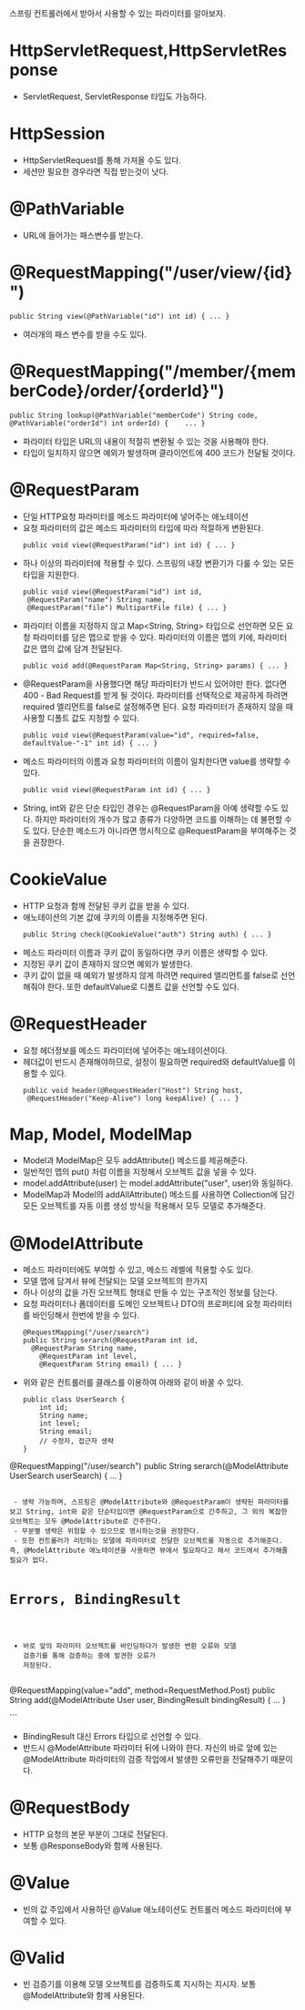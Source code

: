 <blockquote>
</blockquote>
<p>스프링 컨트롤러에서 받아서 사용할 수 있는 파라미터를 알아보자.</p>
<h1 id="httpservletrequesthttpservletresponse">HttpServletRequest,HttpServletResponse</h1>
<ul>
<li>ServletRequest, ServletResponse 타입도 가능하다.</li>
</ul>
<h1 id="httpsession">HttpSession</h1>
<ul>
<li>HttpServletRequest를 통해 가져올 수도 있다.</li>
<li>세션만 필요한 경우라면 직접 받는것이 낫다.</li>
</ul>
<h1 id="pathvariable">@PathVariable</h1>
<ul>
<li>URL에 들어가는 패스변수를 받는다.</li>
</ul>
<h1 id="requestmappinguserviewid">@RequestMapping(&quot;/user/view/{id}&quot;)</h1>
<pre><code>public String view(@PathVariable(&quot;id&quot;) int id) { ... }</code></pre><ul>
<li>여러개의 패스 변수를 받을 수도 있다.</li>
</ul>
<h1 id="requestmappingmembermembercodeorderorderid">@RequestMapping(&quot;/member/{memberCode}/order/{orderId}&quot;)</h1>
<pre><code>public String lookup(@PathVariable(&quot;memberCode&quot;) String code, @PathVariable(&quot;orderId&quot;) int orderId) {    ... }</code></pre><ul>
<li>파라미터 타입은 URL의 내용이 적절히 변환될 수 있는 것을 사용해야 한다.</li>
<li>타입이 일치하지 않으면 예외가 발생하며 클라이언트에 400 코드가 전달될 것이다.</li>
</ul>
<h1 id="requestparam">@RequestParam</h1>
<ul>
<li>단일 HTTP요청 파라미터를 메소드 파라미터에 넣어주는 애노테이션</li>
<li>요청 파라미터의 값은 메소드 파라미터의 타입에 따라 적절하게 변환된다.<pre><code>public void view(@RequestParam(&quot;id&quot;) int id) { ... }</code></pre></li>
<li>하나 이상의 파라미터에 적용할 수 있다. 스프링의 내장 변환기가 다룰 수 있는 모든 타입을 지원한다.<pre><code>public void view(@RequestParam(&quot;id&quot;) int id, 
 @RequestParam(&quot;name&quot;) String name, 
 @RequestParam(&quot;file&quot;) MultipartFile file) { ... }</code></pre></li>
<li>파라미터 이름을 지정하지 않고 Map&lt;String, String&gt; 타입으로 선언하면 모든 요청 파라미터를 담은 맵으로 받을 수 있다. 파라미터의 이름은 맵의 키에, 파라미터 값은 맵의 값에 담겨 전달된다.<pre><code>public void add(@RequestParam Map&lt;String, String&gt; params) { ... }</code></pre></li>
<li>@RequestParam을 사용했다면 해당 파라미터가 반드시 있어야만 한다. 없다면 400 - Bad Request를 받게 될 것이다. 파라미터를 선택적으로 제공하게 하려면 required 엘리먼트를 false로 설정해주면 된다. 요청 파라미터가 존재하지 않을 때 사용할 디폴트 값도 지정할 수 있다.<pre><code>public void view(@RequestParam(value=&quot;id&quot;, required=false, defaultValue-&quot;-1&quot; int id) { ... }</code></pre></li>
<li>메소드 파라미터의 이름과 요청 파라미터의 이름이 일치한다면 value를 생략할 수 있다.<pre><code>public void view(@RequestParam int id) { ... }</code></pre></li>
<li>String, int와 같은 단순 타입인 경우는 @RequestParam을 아예 생략할 수도 있다. 하지만 파라미터의 개수가 많고 종류가 다양하면 코드를 이해하는 데 불편할 수도 있다. 단순한 메소드가 아니라면 명시적으로 @RequestParam을 부여해주는 것을 권장한다.</li>
</ul>
<h1 id="cookievalue">CookieValue</h1>
<ul>
<li>HTTP 요청과 함께 전달된 쿠키 값을 받을 수 있다.</li>
<li>애노테이션의 기본 값에 쿠키의 이름을 지정해주면 된다.<pre><code>public String check(@CookieValue(&quot;auth&quot;) String auth) { ... }</code></pre></li>
<li>메소드 파라미터 이름과 쿠키 값이 동일하다면 쿠키 이름은 생략할 수 있다.</li>
<li>지정된 쿠키 값이 존재하지 않으면 예외가 발생한다.</li>
<li>쿠키 값이 없을 때 예외가 발생하지 않게 하려면 required 엘리먼트를 false로 선언해줘야 한다. 또한 defaultValue로 디폴트 값을 선언할 수도 있다.</li>
</ul>
<h1 id="requestheader">@RequestHeader</h1>
<ul>
<li>요청 헤더정보를 메소드 파라미터에 넣어주는 애노테이션이다.</li>
<li>헤더값이 반드시 존재해야하므로, 설정이 필요하면 required와 defaultValue를 이용할 수 있다.<pre><code>public void header(@RequestHeader(&quot;Host&quot;) String host,
 @RequestHeader(&quot;Keep-Alive&quot;) long keepAlive) { ... }</code></pre></li>
</ul>
<h1 id="map-model-modelmap">Map, Model, ModelMap</h1>
<ul>
<li>Model과 ModelMap은 모두 addAttribute() 메소드를 제공해준다.</li>
<li>일반적인 맵의 put() 처럼 이름을 지정해서 오브젝트 값을 넣을 수 있다.</li>
<li>model.addAttribute(user) 는 model.addAttribute(&quot;user&quot;, user)와 동일하다.</li>
<li>ModelMap과 Model의 addAllAttribute() 메소드를 사용하면 Collection에 담긴 모든 오브젝트를 자동 이름 생성 방식을 적용해서 모두 모델로 추가해준다.</li>
</ul>
<h1 id="modelattribute">@ModelAttribute</h1>
<ul>
<li>메소드 파라미터에도 부여할 수 있고, 메소드 레벨에 적용할 수도 있다.</li>
<li>모델 맵에 담겨서 뷰에 전달되는 모델 오브젝트의 한가지</li>
<li>하나 이상의 값을 가진 오브젝트 형태로 만들 수 있는 구조적인 정보를 담는다.</li>
<li>요청 파라미터나 폼데이터를 도메인 오브젝트나 DTO의 프로퍼티에 요청 파라미터를 바인딩해서 한번에 받을 수 있다.<pre><code>@RequestMapping(&quot;/user/search&quot;)
public String serarch(@RequestParam int id, 
  @RequestParam String name, 
    @RequestParam int level, 
    @RequestParam String email) { ... }</code></pre></li>
<li>위와 같은 컨트롤러를 클래스를 이용하여 아래와 같이 바꿀 수 있다.<pre><code>public class UserSearch {
    int id;
    String name;
    int level;
    String email;
    // 수정자, 접근자 생략
}
</code></pre></li>
</ul>
<p>@RequestMapping(&quot;/user/search&quot;)
public String serarch(@ModelAttribute UserSearch userSearch) { ... }</p>
<pre><code>
 - 생략 가능하며, 스프링은 @ModelAttribute와 @RequestParam이 생략된 파라미터를 보고 String, int와 같은 단순타입이면 @RequestParam으로 간주하고, 그 외의 복잡한 오브젝트는 모두 @ModelAttribute로 간주한다.
 - 무분별 생략은 위험할 수 있으므로 명시하는것을 권장한다.
 - 또한 컨트롤러가 리턴하는 모델에 파라미터로 전달한 오브젝트를 자동으로 추가해준다. 즉, @ModelAttribute 애노테이션을 사용하면 뷰에서 필요하다고 해서 코드에서 추가해줄 필요가 없다.

# Errors, BindingResult
 - 바로 앞의 파라미터 오브젝트를 바인딩하다가 발생한 변환 오류와 모델 검증기를 통해 검증하는 중에 발견한 오류가 저장된다.</code></pre><p>@RequestMapping(value=&quot;add&quot;, method=RequestMethod.Post)
public String add(@ModelAttribute User user, BindingResult bindingResult) { ... }</p>
<p>```</p>
<ul>
<li>BindingResult 대신 Errors 타입으로 선언할 수 있다.</li>
<li>반드시 @ModelAttribute 파라미터 뒤에 나와야 한다. 자신의 바로 앞에 있는 @ModelAttribute 파라미터의 검증 작업에서 발생한 오류만을 전달해주기 때문이다.</li>
</ul>
<h1 id="requestbody">@RequestBody</h1>
<ul>
<li>HTTP 요청의 본문 부분이 그대로 전달된다.</li>
<li>보통 @ResponseBody와 함께 사용된다.</li>
</ul>
<h1 id="value">@Value</h1>
<ul>
<li>빈의 값 주입에서 사용하던 @Value 애노테이션도 컨트롤러 메소드 파라미터에 부여할 수 있다.</li>
</ul>
<h1 id="valid">@Valid</h1>
<ul>
<li>빈 검증기를 이용해 모델 오브젝트를 검증하도록 지시하는 지시자.
보통 @ModelAttribute와 함께 사용된다.</li>
</ul>